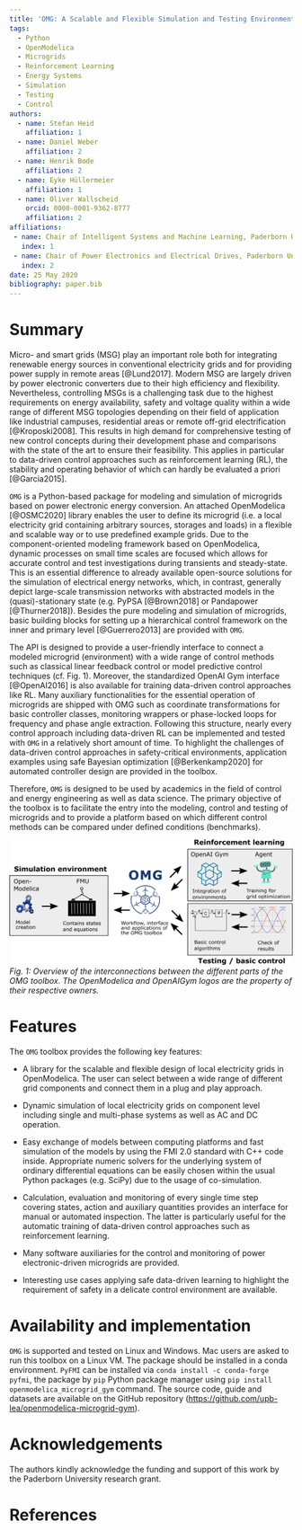```yaml
---
title: 'OMG: A Scalable and Flexible Simulation and Testing Environment Toolbox for Intelligent Microgrid Control'
tags:
  - Python
  - OpenModelica
  - Microgrids
  - Reinforcement Learning
  - Energy Systems
  - Simulation
  - Testing
  - Control
authors:
  - name: Stefan Heid
    affiliation: 1
  - name: Daniel Weber
    affiliation: 2
  - name: Henrik Bode
    affiliation: 2
  - name: Eyke Hüllermeier
    affiliation: 1
  - name: Oliver Wallscheid
    orcid: 0000-0001-9362-8777
    affiliation: 2
affiliations:
 - name: Chair of Intelligent Systems and Machine Learning, Paderborn University
   index: 1
 - name: Chair of Power Electronics and Electrical Drives, Paderborn University
   index: 2
date: 25 May 2020
bibliography: paper.bib
---
```


# Summary


Micro- and smart grids (MSG) play an important role both for integrating renewable energy sources in conventional electricity grids and for providing power supply in remote areas [@Lund2017]. 
Modern MSG are largely driven by power electronic converters due to their high efficiency and flexibility. 
Nevertheless, controlling MSGs is a challenging task due to the highest requirements on energy availability, safety and voltage quality within a  wide range of different MSG topologies depending on their field of application like industrial campuses, residential areas or remote off-grid electrification [@Kroposki2008].
This results in high demand for comprehensive testing of new control concepts during their development phase and comparisons with the state of the art to ensure their feasibility.
This applies in particular to data-driven control approaches such as reinforcement learning (RL), the stability and operating behavior of which can hardly be evaluated a priori [@Garcia2015].


``OMG`` is a Python-based package for modeling and simulation of microgrids based on power electronic energy conversion.
An attached OpenModelica [@OSMC2020] library enables the user to define its microgrid (i.e. a local electricity grid containing arbitrary sources, storages and loads) in a flexible and scalable way or to use predefined example grids. 
Due to the component-oriented modeling framework based on OpenModelica, dynamic processes on small time scales are focused which allows for accurate control and test investigations during transients and steady-state.
This is an essential difference to already available open-source solutions for the simulation of electrical energy networks, which, in contrast, generally depict large-scale transmission networks with abstracted models in the (quasi)-stationary state (e.g. PyPSA [@Brown2018] or Pandapower [@Thurner2018]). Besides the pure modeling and simulation of microgrids, basic building blocks for setting up a hierarchical control framework on the inner and primary level [@Guerrero2013] are provided with ``OMG``. 


The API is designed to provide a user-friendly interface to connect a modeled microgrid (environment) with a wide range of control methods such as classical linear feedback control or model predictive control techniques (cf. Fig. 1). Moreover, the standardized OpenAI Gym interface [@OpenAI2016] is also available for training data-driven control approaches like RL. 
Many auxiliary functionalities for the essential operation of microgrids are shipped with OMG such as coordinate transformations for basic controller classes, monitoring wrappers or phase-locked loops for frequency and phase angle extraction. 
Following this structure, nearly every control approach including data-driven RL can be implemented and tested with ``OMG`` in a relatively short amount of time. To highlight the challenges of data-driven control approaches in safety-critical environments, application examples using safe Bayesian optimization [@Berkenkamp2020] for automated controller design are provided in the toolbox. 


Therefore, ``OMG`` is designed to be used by academics in the field of control and energy engineering as well as data science. The primary objective of the toolbox is to facilitate the entry into the modeling, control and testing of microgrids and to provide a platform based on which different control methods can be compared under defined conditions (benchmarks).


![\label{fig:omg}](omg.png)
_Fig. 1:  Overview of the interconnections between the different parts of the  OMG  toolbox.  The  OpenModelica and  OpenAIGym logos are the property of their respective owners._

# Features

The ``OMG`` toolbox provides the following key features:


* A library for the scalable and flexible design of local electricity grids in OpenModelica.
The user can select between a wide range of different grid components and connect them in a plug and play approach.

* Dynamic simulation of local electricity grids on component level including single and multi-phase systems as well as AC and DC operation. 

* Easy exchange of models between computing platforms and fast simulation of the models by using the FMI 2.0 standard with C++ code inside. Appropriate numeric solvers for the underlying system of ordinary differential equations can be easily chosen within the usual Python packages (e.g. SciPy) due to the usage of co-simulation. 

* Calculation, evaluation and monitoring of every single time step covering states, action and auxiliary quantities provides an interface for manual or automated inspection. The latter is particularly useful for the automatic training of data-driven control approaches such as reinforcement learning.

* Many software auxiliaries for the control and monitoring of power electronic-driven microgrids are provided.

* Interesting use cases applying safe data-driven learning to highlight the requirement of safety in a delicate control environment are available.



# Availability and implementation
``OMG`` is supported and tested on Linux and Windows. Mac users are asked to run this toolbox on a Linux VM. 
The package should be installed in a conda environment. ``PyFMI`` can be installed via `conda install -c conda-forge pyfmi`, the package by `pip` Python package manager using 
`pip install openmodelica_microgrid_gym` command. The source code, guide and 
datasets are available on the GitHub repository (https://github.com/upb-lea/openmodelica-microgrid-gym). 


# Acknowledgements

The authors kindly acknowledge the funding and support of this work by the Paderborn 
University research grant. 

# References

